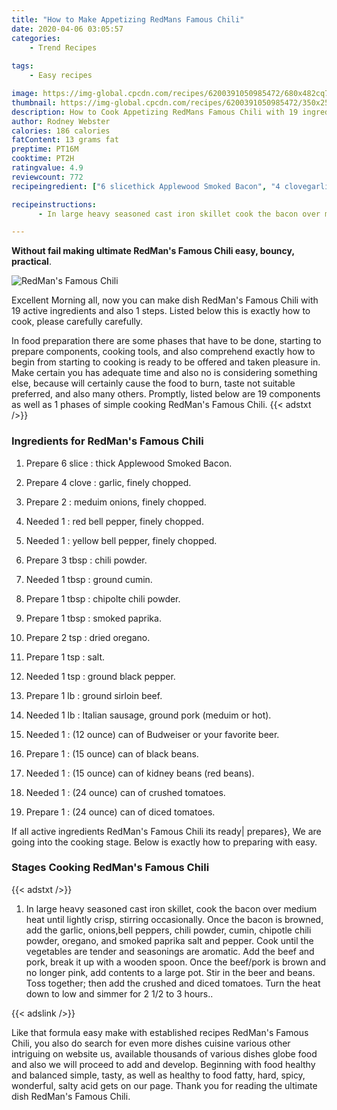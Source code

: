 ```yaml
---
title: "How to Make Appetizing RedMans Famous Chili"
date: 2020-04-06 03:05:57
categories:
    - Trend Recipes
    
tags:
    - Easy recipes

image: https://img-global.cpcdn.com/recipes/6200391050985472/680x482cq70/redmans-famous-chili-recipe-main-photo.jpg
thumbnail: https://img-global.cpcdn.com/recipes/6200391050985472/350x250cq70/redmans-famous-chili-recipe-main-photo.jpg
description: How to Cook Appetizing RedMans Famous Chili with 19 ingredients and 1 stages of easy cooking.
author: Rodney Webster
calories: 186 calories
fatContent: 13 grams fat
preptime: PT16M
cooktime: PT2H
ratingvalue: 4.9
reviewcount: 772
recipeingredient: ["6 slicethick Applewood Smoked Bacon", "4 clovegarlic finely chopped", "2meduim onions finely chopped", "1red bell pepper finely chopped", "1yellow bell pepper finely chopped", "3 tbspchili powder", "1 tbspground cumin", "1 tbspchipolte chili powder", "1 tbspsmoked paprika", "2 tspdried oregano", "1 tspsalt", "1 tspground black pepper", "1 lbground sirloin beef", "1 lbItalian sausage ground pork meduim or hot", "112 ounce can of Budweiser or your favorite beer", "115 ounce can of black beans", "115 ounce can of kidney beans red beans", "124 ounce can of crushed tomatoes", "124 ounce can of diced tomatoes"]

recipeinstructions: 
      - In large heavy seasoned cast iron skillet cook the bacon over medium heat until lightly crisp stirring occasionally Once the bacon is browned add the garlic onionsbell peppers chili powder cumin chipotle chili powder oregano and smoked paprika  salt and pepper Cook until the vegetables are tender and seasonings are aromatic Add the beef and pork break it up with a wooden spoon Once the beefpork is brown and no longer pink add contents to a large pot Stir in the beer and beans Toss together then add the crushed and diced tomatoes Turn the heat down to low and simmer for 2 12 to 3 hours

---
```




**Without fail making ultimate RedMan&#39;s Famous Chili easy, bouncy, practical**. 


![RedMan&#39;s Famous Chili](https://img-global.cpcdn.com/recipes/6200391050985472/680x482cq70/redmans-famous-chili-recipe-main-photo.jpg "RedMan&#39;s Famous Chili")




Excellent Morning all, now you can make dish RedMan&#39;s Famous Chili with 19 active ingredients and also 1 steps. Listed below this is exactly how to cook, please carefully carefully.

In food preparation there are some phases that have to be done, starting to prepare components, cooking tools, and also comprehend exactly how to begin from starting to cooking is ready to be offered and taken pleasure in. Make certain you has adequate time and also no is considering something else, because will certainly cause the food to burn, taste not suitable preferred, and also many others. Promptly, listed below are 19 components as well as 1 phases of simple cooking RedMan&#39;s Famous Chili.
{{< adstxt />}}

### Ingredients for RedMan&#39;s Famous Chili


1. Prepare 6 slice : thick Applewood Smoked Bacon.

1. Prepare 4 clove : garlic, finely chopped.

1. Prepare 2 : meduim onions, finely chopped.

1. Needed 1 : red bell pepper, finely chopped.

1. Needed 1 : yellow bell pepper, finely chopped.

1. Prepare 3 tbsp : chili powder.

1. Needed 1 tbsp : ground cumin.

1. Prepare 1 tbsp : chipolte chili powder.

1. Prepare 1 tbsp : smoked paprika.

1. Prepare 2 tsp : dried oregano.

1. Prepare 1 tsp : salt.

1. Needed 1 tsp : ground black pepper.

1. Prepare 1 lb : ground sirloin beef.

1. Needed 1 lb : Italian sausage, ground pork (meduim or hot).

1. Needed 1 : (12 ounce) can of Budweiser or your favorite beer.

1. Prepare 1 : (15 ounce) can of black beans.

1. Needed 1 : (15 ounce) can of kidney beans (red beans).

1. Needed 1 : (24 ounce) can of crushed tomatoes.

1. Prepare 1 : (24 ounce) can of diced tomatoes.



If all active ingredients RedMan&#39;s Famous Chili its ready| prepares}, We are going into the cooking stage. Below is exactly how to preparing with easy.

### Stages Cooking RedMan&#39;s Famous Chili

{{< adstxt />}}


1. In large heavy seasoned cast iron skillet, cook the bacon over medium heat until lightly crisp, stirring occasionally. Once the bacon is browned, add the garlic, onions,bell peppers, chili powder, cumin, chipotle chili powder, oregano, and smoked paprika  salt and pepper. Cook until the vegetables are tender and seasonings are aromatic. Add the beef and pork, break it up with a wooden spoon. Once the beef/pork is brown and no longer pink, add contents to a large pot. Stir in the beer and beans. Toss together; then add the crushed and diced tomatoes. Turn the heat down to low and simmer for 2 1/2 to 3 hours..





{{< adslink />}}

Like that formula easy make with established recipes RedMan&#39;s Famous Chili, you also do search for even more dishes cuisine various other intriguing on website us, available thousands of various dishes globe food and also we will proceed to add and develop. Beginning with food healthy and balanced simple, tasty, as well as healthy to food fatty, hard, spicy, wonderful, salty acid gets on our page. Thank you for reading the ultimate dish RedMan&#39;s Famous Chili.
